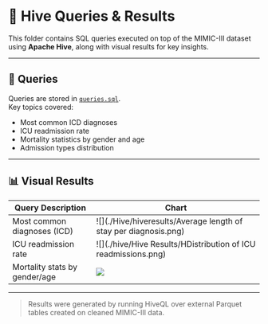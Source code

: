 # 🐝 Hive Queries & Results

This folder contains SQL queries executed on top of the MIMIC-III dataset using **Apache Hive**, along with visual results for key insights.

---

## 📄 Queries

Queries are stored in [`queries.sql`](./queries.sql).  
Key topics covered:

- Most common ICD diagnoses
- ICU readmission rate
- Mortality statistics by gender and age
- Admission types distribution

---

## 📊 Visual Results

| Query Description               | Chart |
|--------------------------------|--------|
| Most common diagnoses (ICD)    | ![](./Hive/hiveresults/Average length of stay per diagnosis.png)|
| ICU readmission rate           | ![](./hive/Hive Results/HDistribution of ICU readmissions.png) |
| Mortality stats by gender/age  | ![](./results/mortality_stats.png) |

---

> Results were generated by running HiveQL over external Parquet tables created on cleaned MIMIC-III data.
